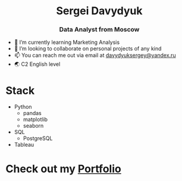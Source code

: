 <div id='header' align='center'>
  <h1>Sergei Davydyuk</h1>
  <h3>Data Analyst from Moscow</h3>
</div>

- 🌱 I’m currently learning Marketing Analysis
- 💞️ I’m looking to collaborate on personal projects of any kind
- 📫 You can reach me out via email at davydyuksergey@yandex.ru
- 🌏 C2 English level

<div id='header' aligh='center'>
  <h1>Stack</h1>
  
* Python
  + pandas
  + matplotlib
  + seaborn
* SQL
  + PostgreSQL
* Tableau

# Check out my [Portfolio](https://github.com/SiriusSergio/portfolio)
